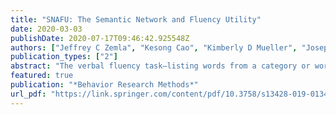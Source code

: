 ```yaml
---
title: "SNAFU: The Semantic Network and Fluency Utility"
date: 2020-03-03
publishDate: 2020-07-17T09:46:42.925548Z
authors: ["Jeffrey C Zemla", "Kesong Cao", "Kimberly D Mueller", "Joseph L Austerweil"]
publication_types: ["2"]
abstract: "The verbal fluency task—listing words from a category or words that begin with a specific letter—is a common experimental paradigm that is used to diagnose memory impairments and to understand how we store and retrieve knowledge. Data from the verbal fluency task are analyzed in many different ways, often requiring manual coding that is time intensive and error-prone. Researchers have also used fluency data from groups or individuals to estimate semantic networks—latent representations of semantic memory that describe the relations between concepts—that further our understanding of how knowledge is encoded. However computational methods used to estimate networks are not standardized and can be difficult to implement, which has hindered widespread adoption. We present SNAFU: the Semantic Network and Fluency Utility, a tool for estimating networks from fluency data and automatizing traditional fluency analyses, including counting cluster switches and cluster sizes, intrusions, perseverations, and word frequencies. In this manuscript, we provide a primer on using the tool, illustrate its application by creating a semantic network for foods, and validate the tool by comparing results to trained human coders using multiple datasets."
featured: true
publication: "*Behavior Research Methods*"
url_pdf: "https://link.springer.com/content/pdf/10.3758/s13428-019-01343-w.pdf"
---
```


